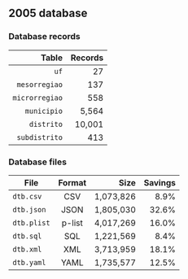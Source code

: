 ## 2005 database

### Database records

|          Table | Records |
| --------------:| -------:|
|           `uf` |      27 |
|  `mesorregiao` |     137 |
| `microrregiao` |     558 |
|    `municipio` |   5,564 |
|     `distrito` |  10,001 |
|  `subdistrito` |     413 |

### Database files

| File        | Format |      Size | Savings |
| ----------- |:------:| ---------:| -------:|
| `dtb.csv`   | CSV    | 1,073,826 |    8.9% |
| `dtb.json`  | JSON   | 1,805,030 |   32.6% |
| `dtb.plist` | p-list | 4,017,269 |   16.0% |
| `dtb.sql`   | SQL    | 1,221,569 |    8.4% |
| `dtb.xml`   | XML    | 3,713,959 |   18.1% |
| `dtb.yaml`  | YAML   | 1,735,577 |   12.5% |
